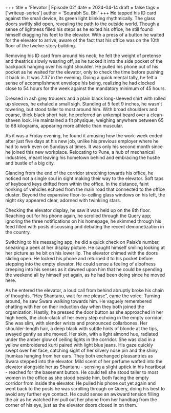 +++
title = 'Elevator | Episode 02'
date = 2024-04-14
draft = false
tags = ['writeup-series']
author = 'Sourabh Su. Bhi'
+++
<b>H</b>e tapped his ID card against the small device, its green light blinking rhythmically. The glass doors swiftly slid open, revealing the path to the outside world. Though a sense of lightness filled his steps as he exited his office, he still found himself dragging his feet to the elevator. With a press of a button he waited for the elevator to arrive, aware of the fact that his office was on the 10th floor of the twelve-story building.
<p>Removing his ID card from around his neck, he felt the weight of pretense and theatrics slowly wearing off, as he tucked it into the side pocket of the backpack hanging over his right shoulder. He pulled his phone out of his pocket as he waited for the elevator, only to check the time before pushing it back in.
It was 7:37 in the evening. Doing a quick mental tally, he felt a sense of accomplishment envelope his being, realizing he had clocked close to 54 hours for the week against the mandatory minimum of 45 hours.</p>
<p>Dressed in ash grey trousers and a plain black long-sleeved shirt with rolled up sleeves, he exhaled a small sigh. Standing at 5 feet 9 inches, he wasn't towering, but stood taller to most around him. With broad shoulders and coarse, thick black short hair, he preferred an unkempt beard over a clean-shaven look. He maintained a fit physique, weighing anywhere between 65 to 68 kilograms, appearing more athletic than muscular.</p>
<p>As it was a Friday evening, he found it amusing how the work-week ended after just five days at his new job, unlike his previous employer where he had to work even on Sundays at times. It was only his second month since he joined this new workplace.
Relocating to Pune, a hub of mechanical industries, meant leaving his hometown behind and embracing the hustle and bustle of a big city.</p>
<p>Glancing from the end of the corridor stretching towards his office, he noticed not a single soul in sight making their way to the elevator. Soft taps of keyboard keys drifted from within the office. In the distance, faint honking of vehicles echoed from the main road that connected to the office cluster. Beyond the expansive floor-to-ceiling glass windows on his left, the night sky appeared clear, adorned with twinkling stars.</p>
<p>Checking the elevator display, he saw it was held up on the 8th floor.
Reaching out for his phone again, he scrolled through the Query app; ignoring the three notifications on his homepage, he skimmed through his feed filled with posts discussing and debating the recent demonetization in the country.</p>
<p>Switching to his messaging app, he did a quick check on Palak’s number, sneaking a peek at her display picture. He caught himself smiling looking at her picture as he bit on his lower lip. The elevator chimed with the doors sliding open. He locked his phone and returned it to his pocket before stepping into the empty elevator. He could sense a feeling of aloofness creeping into his senses as it dawned upon him that he could be spending the weekend all by himself yet again, as he had been doing since he moved here.</p>
As he entered the elevator, a loud call from behind abruptly broke his chain of thoughts. “Hey Shantanu, wait for me please”, came the voice. Turning around, he saw Swara walking towards him. He vaguely remembered chatting with her on their induction day when they both joined the organization. Hastily, he pressed the door button as she approached in her high heels, the click-clack of her every step echoing in the empty corridor. She was slim, with slender wrists and pronounced collarbones.
Her shoulder-length hair, a deep black with subtle hints of blonde at the tips, swayed gently as she moved. Her skin, with a light almond hue, radiated under the amber glow of ceiling lights in the corridor. She was clad in a yellow embroidered kurti paired with light blue jeans. His gaze quickly swept over her face, catching sight of her silvery nose pin and the shiny jhumkas hanging from her ears. They both exchanged pleasantries as Swara stepped into the elevator. Mild scent of her perfume wafted into the elevator alongside her as Shantanu - sensing a slight uptick in his heartbeat - reached for the basement button. He could tell she stood taller to most women in the office as she stood beside him, both facing the empty corridor from inside the elevator. He pulled his phone out yet again and went back to the posts he was scrolling through on Query, doing his best to avoid any further eye contact.
He could sense an awkward tension filling the air as he watched her pull out her phone from her handbag from the corner of his eye, just as the elevator doors closed in on them.
